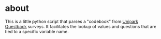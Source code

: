 # about

This is a little python script that parses a "codebook" from [Unipark Questback](https://www.unipark.com/) surveys.
It facilitates the lookup of values and questions that are tied to a specific variable name.
